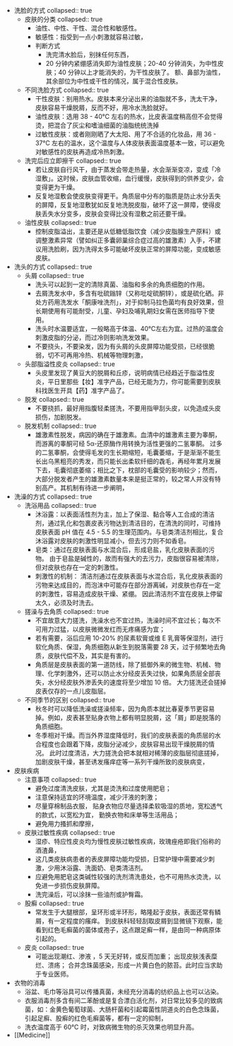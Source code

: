 - 洗脸的方式
  collapsed:: true
	- 皮肤的分类
	  collapsed:: true
		- 油性、中性、干性、混合性和敏感性。
		- 敏感性：指受到一点小刺激就容易过敏，
		- 判断方式
			- 洗完清水脸后，别抹任何东西，
			- 20 分钟内紧绷感消失即为油性皮肤；20-40 分钟消失，为中性皮肤；40 分钟以上才能消失的，为干性皮肤了。 额、鼻部为油性，其余部位为中性或干性的情况，属于混合性皮肤。
	- 不同洗脸方式
	  collapsed:: true
		- 干性皮肤：别用热水。皮肤本来分泌出来的油脂就不多，洗太干净，皮肤容易干燥脱屑，反而不好，用冷水洗脸就好。
		- 油性皮肤：选用 38 - 40℃ 左右的热水，比皮表温度稍高但不会觉得烫，把混合了灰尘和嗜油细菌的油脂统统洗掉
		- 过敏性皮肤：或者刚刚晒了大太阳、用了不合适的化妆品，用 36 - 37℃ 左右的温水，这个温度与人体皮肤表面温度基本一致，可以避免对敏感性的皮肤再造成冷热刺激。
	- 洗完后应立即擦干
	  collapsed:: true
		- 若让皮肤自行风干，由于蒸发会带走热量，水会渐渐变凉，变成「冷湿敷」。这时候，皮肤血管收缩，血行缓慢，皮肤得到的供养变少，会变得更为干燥。
		- 反复地湿敷会使皮肤变得更干。角质层中分布的脂质是防止水分丢失的屏障，反复地湿敷犹如反复地洗脱皮脂，破坏了这一屏障，使得皮肤丢失水分变多，皮肤会变得比没有湿敷之前还要干燥。
	- 油性皮肤
	  collapsed:: true
		- 控制皮脂溢出，主要还是从低糖低脂饮食（减少皮脂腺生产原料）或调整激素异常（譬如纠正多囊卵巢综合症过高的雄激素）入手，不建议用洗脸刷，因为洗得太多可能破坏皮肤正常的屏障功能，变成敏感皮肤。
- 洗头的方式
  collapsed:: true
	- 头屑
	  collapsed:: true
		- 洗头可以起到一定的清除真菌、油脂和多余的角质细胞的作用。
		- 去屑洗发水中，多含有吡硫鎓锌（又称吡啶硫酮锌），或是硫化硒。非处方药用洗发水「酮康唑洗剂」，对于抑制马拉色菌均有良好效果，但长期使用有可能耐受，儿童、孕妇及哺乳期妇女需在医师指导下使用。
		- 洗头时水温要适宜，一般略高于体温、40℃左右为宜。过热的温度会刺激皮脂的分泌，而过冷则影响洗发效果。
		- 不要挠头，不要染发，因为有头屑的头皮屏障功能受损，已经很脆弱，切不可再用冷热、机械等物理刺激，
	- 头部脂溢性皮炎
	  collapsed:: true
		- 头皮里发现了黄豆大的脱屑和丘疹，说明病情已经趋近于脂溢性皮炎，平日里那些【妆】准字产品，已经无能为力，你可能需要到皮肤科找医生开具【药】准字产品了。
	- 脱发
	  collapsed:: true
		- 不要挠抓，最好用指腹轻柔搓洗，不要用指甲刮头皮，以免造成头皮损伤，加剧脱发。
	- 脱发机制
	  collapsed:: true
		- 雄激素性脱发，病因的确在于雄激素。血清中的雄激素主要为睾酮，而游离的睾酮可经 5α-还原酶作用转换为活性更强的二氢睾酮。 过多的二氢睾酮，会使得毛发的生长期缩短，毛囊萎缩，于是渐渐不能生长出乌黑粗亮的秀发，而只能长出柔软纤细的毳毛，再经年累月发展下去，毛囊彻底萎缩；相比之下，枕部的毛囊受的影响较少；然而， 大部分脱发者产生的雄激素数量本来是挺正常的，较之常人并没有特别高产。其机制有待进一步阐明，
- 洗澡的方式
  collapsed:: true
	- 洗浴用品
	  collapsed:: true
		- 沐浴露：以表面活性剂为主，加上了保湿、黏合等人工合成的清洁剂，通过乳化和包裹皮表污物达到清洁目的，在清洗的同时，可维持皮肤表面 pH 值在 4.5 - 5.5 的生理范围内。与皂类清洁剂相比，复合沐浴露对皮肤的刺激性明显减小，但去污力则不如香皂。
		- 皂类：通过在皮肤表面与水混合后，形成皂盐，乳化皮肤表面的污物。 由于皂盐是碱性的，故而有强大的去污力，皮脂很容易被清除，但对皮肤也存在一定的刺激性。
		- 刺激性的机制： 清洁剂通过在皮肤表面与水混合后，乳化皮肤表面的污物来达成目的，而泡沫中可能存在部分游离碱，对皮肤也存在一定的刺激性，容易造成皮肤干燥、紧绷。 因此清洁剂不宜在皮肤上停留太久，必须及时洗去。
	- 搓澡与去角质
	  collapsed:: true
		- 不宜故意大力搓洗，洗澡水也不宜过热，洗澡时间不宜过长；每次不可用力过猛，以皮肤微微发红而无疼痛感为宜；
		- 若有需要，浴后应用 10-20% 的尿素软膏或维 E 乳膏等保湿剂，进行软化角质、保湿，角质细胞从新生到脱落需要 28 天，过于频繁地去角质，皮肤代偿不及，其实是有害的。
		- 角质层是皮肤表面的第一道防线，除了抵御外来的微生物、机械、物理、化学刺激外，还可以防止水分经皮丢失过快，如果角质层全部丧失，水分经皮肤外渗丢失的速度将至少增加 10 倍。 大力搓洗还会搓掉皮表仅存的一点儿皮脂层。
	- 不同季节的区别
	  collapsed:: true
		- 秋冬时可以降低洗澡或搓澡频率，因为角质本就比春夏季节更容易掉。例如，皮表甚至贴身衣物上都有明显脱屑，这「屑」即是脱落的角质细胞。
		- 冬季相对干燥。而当外界湿度降低时，我们的皮肤表面的角质层的水合程度也会跟着下降，皮脂分泌减少，皮肤容易出现干燥脱屑的情况。 此时过度清洁，大力搓洗会把本就相对稀薄的皮脂层彻底搓掉，加剧皮肤干燥，甚至诱发瘙痒症等一系列干燥所致的皮肤病变，
- 皮肤疾病
	- 注意事项
	  collapsed:: true
		- 避免过度清洗皮肤，尤其是烫洗和过度使用肥皂；
		- 注意保持适宜的环境温度，减少汗液的刺激；
		- 尽量穿棉制品衣服， 贴身衣物应尽量选择柔软吸湿的质地，宽松透气的款式，以宽松为宜，
		  勤换衣物和床单等生活用品；
		- 避免用力搔抓和摩擦，
	- 皮肤过敏性疾病
	  collapsed:: true
		- 湿疹、特应性皮炎均为慢性皮肤过敏性疾病，玫瑰痤疮即我们俗称的酒渣鼻，
		- 这几类皮肤病患者的表皮屏障功能均受损，日常护理中需要减少刺激，少用沐浴露、洗面奶、皂类清洁剂。
		- 应避免用肥皂这类碱性较强的洗剂清洗患处，也不可用热水烫洗，以免进一步损伤皮肤屏障。
		- 洗完澡后，可以涂抹一些油剂或护臀霜。
	- 股癣
	  collapsed:: true
		- 常发生于大腿根部，呈环形或半环形，略隆起于皮肤，表面还常有鳞屑，有一定程度的瘙痒。 到皮肤科轻轻刮取皮屑到显微镜下观察，能看到红色毛癣菌的菌体或孢子，这点跟足癣一样，是由同一种病原体引起的。
	- 皮炎
	  collapsed:: true
		- 可能出现潮红、渗液 ，5 天无好转，或反而加重； 出现皮肤浅表糜烂、溃疡； 合并念珠菌感染，形成一片黄白色的脓苔。此时应当求助于专业医师。
- 衣物的消毒
	- 浴盆、毛巾等浴具可以传播真菌，未经充分消毒的纺织品上也可以沾染。
	- 衣服消毒剂多含有间二苯酚或是复合漂白活化剂，对日常比较多见的致病菌，如：金黄色葡萄球菌、大肠杆菌和引起霉菌性阴道炎的白色念珠菌，引起足癣、股癣的红色毛癣菌等，都有一定的抑制，
	- 洗衣温度高于 60℃ 时，对致病微生物的杀灭效果也明显升高。
- [[Medicine]]